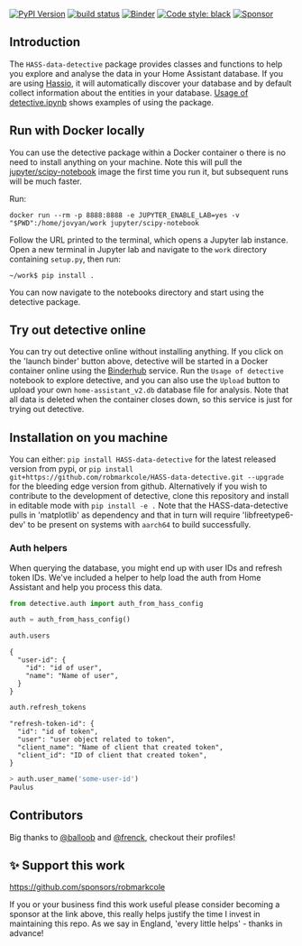 [![PyPI Version](https://img.shields.io/pypi/v/HASS-data-detective.svg)](https://pypi.org/project/HASS-data-detective/)
[![build status](http://img.shields.io/travis/robmarkcole/HASS-data-detective/master.svg?style=flat)](https://travis-ci.org/robmarkcole/HASS-data-detective)
[![Binder](https://mybinder.org/badge_logo.svg)](https://mybinder.org/v2/gh/robmarkcole/HASS-data-detective/master?filepath=notebooks)
[![Code style: black](https://img.shields.io/badge/code%20style-black-000000.svg)](https://github.com/ambv/black)
[![Sponsor](https://img.shields.io/badge/sponsor-%F0%9F%92%96-green)](https://github.com/sponsors/robmarkcole)

## Introduction
The `HASS-data-detective` package provides classes and functions to help you explore and analyse the data in your Home Assistant database. If you are using [Hassio](https://www.home-assistant.io/hassio/), it will automatically discover your database and by default collect information about the entities in your database. [Usage of detective.ipynb](https://github.com/robmarkcole/HASS-data-detective/tree/master/usage) shows examples of using the package.

## Run with Docker locally
You can use the detective package within a Docker container o there is no need to install anything on your machine. Note this will pull the [jupyter/scipy-notebook](https://github.com/jupyter/docker-stacks/blob/master/scipy-notebook/Dockerfile) image the first time you run it, but subsequent runs will be much faster.

Run:
```
docker run --rm -p 8888:8888 -e JUPYTER_ENABLE_LAB=yes -v "$PWD":/home/jovyan/work jupyter/scipy-notebook
```
Follow the URL printed to the terminal, which opens a Jupyter lab instance. Open a new terminal in Jupyter lab and navigate to the `work` directory containing `setup.py`, then run:
 ```
 ~/work$ pip install .
 ```
You can now navigate to the notebooks directory and start using the detective package.

## Try out detective online
You can try out detective online without installing anything. If you click on the 'launch binder' button above, detective will be started in a Docker container online using the [Binderhub](https://binderhub.readthedocs.io) service. Run the `Usage of detective` notebook to explore detective, and you can also use the `Upload` button to upload your own `home-assistant_v2.db` database file for analysis. Note that all data is deleted when the container closes down, so this service is just for trying out detective.

## Installation on you machine
You can either: `pip install HASS-data-detective` for the latest released version from pypi, or `pip install git+https://github.com/robmarkcole/HASS-data-detective.git --upgrade` for the bleeding edge version from github. Alternatively if you wish to contribute to the development of detective, clone this repository and install in editable mode with `pip install -e .`
Note that the HASS-data-detective pulls in 'matplotlib'  as dependency and that in turn will require 'libfreetype6-dev' to be present on systems with `aarch64` to build successfully.

### Auth helpers
When querying the database, you might end up with user IDs and refresh token IDs. We've included a helper to help load the auth from Home Assistant and help you process this data.

```python
from detective.auth import auth_from_hass_config

auth = auth_from_hass_config()
```

```python
auth.users
```

    {
      "user-id": {
        "id": "id of user",
        "name": "Name of user",
      }
    }

```python
auth.refresh_tokens
```

    "refresh-token-id": {
      "id": "id of token",
      "user": "user object related to token",
      "client_name": "Name of client that created token",
      "client_id": "ID of client that created token",
    }

```python
> auth.user_name('some-user-id')
Paulus
```

## Contributors
Big thanks to [@balloob](https://github.com/balloob) and [@frenck](https://github.com/frenck), checkout their profiles!

## ✨ Support this work

https://github.com/sponsors/robmarkcole

If you or your business find this work useful please consider becoming a sponsor at the link above, this really helps justify the time I invest in maintaining this repo. As we say in England, 'every little helps' - thanks in advance! 
